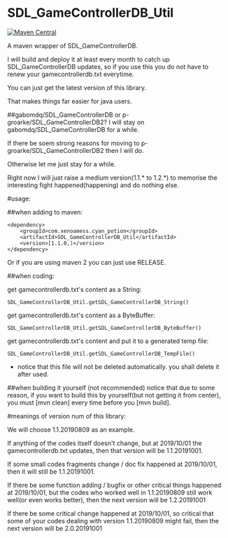 # SDL_GameControllerDB_Util

[![Maven Central](https://maven-badges.herokuapp.com/maven-central/com.xenoamess.cyan_potion/SDL_GameControllerDB_Util/badge.svg)](https://maven-badges.herokuapp.com/maven-central/com.xenoamess.cyan_potion/SDL_GameControllerDB_Util)

A maven wrapper of SDL_GameControllerDB.

I will build and deploy it at least every month to catch up SDL_GameControllerDB updates, so if you use this you do not have to renew your gamecontrollerdb.txt everytime.

You can just get the latest version of this library.

That makes things far easier for java users.

##gabomdq/SDL_GameControllerDB or p-groarke/SDL_GameControllerDB2?
I will stay on gabomdq/SDL_GameControllerDB for a while.

If there be soem strong reasons for moving to p-groarke/SDL_GameControllerDB2 then I will do.

Otherwise let me just stay for a while.

Right now I will just raise a medium version(1.1.\* to 1.2.\*) to memorise the interesting fight happened(happening) and do nothing else.

#usage:

##when adding to maven:
```
<dependency>
    <groupId>com.xenoamess.cyan_potion</groupId>
    <artifactId>SDL_GameControllerDB_Util</artifactId>
    <version>[1.1.0,)</version>
</dependency>
```
Or if you are using maven 2 you can just use RELEASE.

##when coding:

get gamecontrollerdb.txt's content as a String:
```
SDL_GameControllerDB_Util.getSDL_GameControllerDB_String()
```
get gamecontrollerdb.txt's content as a ByteBuffer:
```
SDL_GameControllerDB_Util.getSDL_GameControllerDB_ByteBuffer()
```

get gamecontrollerdb.txt's content and put it to a generated temp file:
```
SDL_GameControllerDB_Util.getSDL_GameControllerDB_TempFile()
```
* notice that this file will not be deleted automatically.
you shall delete it after used.

##when building it yourself (not recommended)
notice that due to some reason, if you want to build this by yourself(but not getting it from center), you must \[mvn clean\] every time before you \[mvn build\].

#meanings of version num of this library:

We will choose 1.1.20190809 as an example.

If anything of the codes itself doesn't change, but at 2019/10/01 the gamecontrollerdb.txt updates, then that version will be 1.1.20191001.

If some small codes fragments change / doc fix happened at 2019/10/01, then it will still be 1.1.20191001.

If there be some function adding / bugfix or other critical things happened at 2019/10/01, but the codes who worked well in 1.1.20190809 still work well(or even works better), then the next version will be 1.2.20191001

If there be some critical change happened at 2019/10/01, so critical that some of your codes dealing with version 1.1.20190809 might fail, then the next version will be 2.0.20191001
